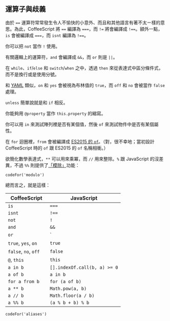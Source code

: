 ## 運算子與歧義

由於 `==` 運算符常常發生令人不愉快的小意外、而且和其他語言有著不太ㄧ樣的意思。為此，CoffeeScript 將 `==` 編譯為 `===`，而 `!=` 將會編譯成 `!==`。額外一點，`is` 會被編譯成 `===`，而 `isnt` 編譯為 `!==`。

你可以把 `not` 當作 `!` 使用。

有關邏輯上的運算符，`and` 會編譯成 `&&`，而 `or` 則是 `||`。

在 `while`、`if`/`else` 和 `switch`/`when` 之中，透過 `then` 來從表達式中區分條件式，而不是換行或是使用分號。

和 [YAML](http://yaml.org/) 類似，`on` 和 `yes` 會被視為布林值的 `true`，而 `off` 和 `no` 會被當作 `false` 處理。

`unless` 簡單說就是和 `if` 相反。

你能夠用 `@property` 當作 `this.property` 的縮寫。

你可以用 `in` 來測試陣列裡是否有某個值，然後 `of` 來測試物件中是否有某個屬性。

在 `for` 迴圈裡，`from` 會被編譯成 [ES2015 的 `of`](https://developer.mozilla.org/en-US/docs/Web/JavaScript/Reference/Statements/for...of)。（對，很不幸地；當初設計 CoffeeScript 時的 `of` 跟 ES2015 的 `of` 名稱相衝。）

欲簡化數學表達式，`**` 可以用來乘冪，而 `//` 用來整除。`%` 跟 JavaScript 的沒差異，不過 `%%` 則提供了[「模除」](https://en.wikipedia.org/wiki/Modulo_operation)功能：

```
codeFor('modulo')
```

總而言之，就是這樣：

| CoffeeScript | JavaScript |
| --- | --- |
| `is` | `===` |
| `isnt` | `!==` |
| `not` | `!` |
| `and` | `&&` |
| `or` | `||` |
| `true`, `yes`, `on` | `true` |
| `false`, `no`, `off`&emsp; | `false` |
| `@`, `this` | `this` |
| `a in b` | `[].indexOf.call(b, a) >= 0` |
| `a of b` | `a in b` |
| `for a from b` | `for (a of b)` |
| `a ** b` | `Math.pow(a, b)` |
| `a // b` | `Math.floor(a / b)` |
| `a %% b` | `(a % b + b) % b` |

```
codeFor('aliases')
```
